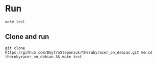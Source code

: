 # Run

```shell
make test
```

## Clone and run

```shell
git clone https://github.com/DmytroStepaniuk/therubyracer_on_debian.git && cd therubyracer_on_debian && make test
```

